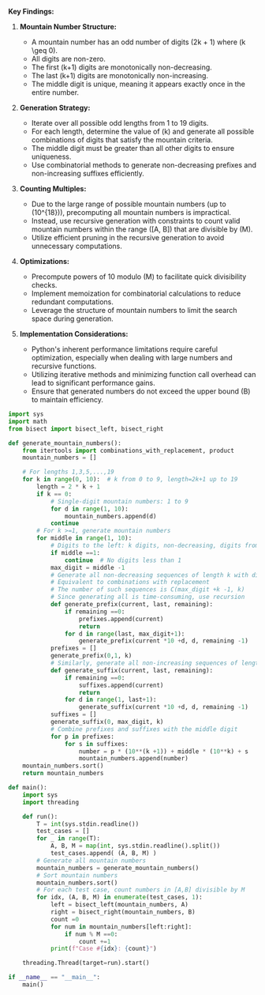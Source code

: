 **Key Findings:**

1. **Mountain Number Structure:**
   - A mountain number has an odd number of digits \(2k + 1\) where \(k \geq 0\).
   - All digits are non-zero.
   - The first \(k+1\) digits are monotonically non-decreasing.
   - The last \(k+1\) digits are monotonically non-increasing.
   - The middle digit is unique, meaning it appears exactly once in the entire number.

2. **Generation Strategy:**
   - Iterate over all possible odd lengths from 1 to 19 digits.
   - For each length, determine the value of \(k\) and generate all possible combinations of digits that satisfy the mountain criteria.
   - The middle digit must be greater than all other digits to ensure uniqueness.
   - Use combinatorial methods to generate non-decreasing prefixes and non-increasing suffixes efficiently.

3. **Counting Multiples:**
   - Due to the large range of possible mountain numbers (up to \(10^{18}\)), precomputing all mountain numbers is impractical.
   - Instead, use recursive generation with constraints to count valid mountain numbers within the range \([A, B]\) that are divisible by \(M\).
   - Utilize efficient pruning in the recursive generation to avoid unnecessary computations.

4. **Optimizations:**
   - Precompute powers of 10 modulo \(M\) to facilitate quick divisibility checks.
   - Implement memoization for combinatorial calculations to reduce redundant computations.
   - Leverage the structure of mountain numbers to limit the search space during generation.

5. **Implementation Considerations:**
   - Python's inherent performance limitations require careful optimization, especially when dealing with large numbers and recursive functions.
   - Utilizing iterative methods and minimizing function call overhead can lead to significant performance gains.
   - Ensure that generated numbers do not exceed the upper bound \(B\) to maintain efficiency.

```python
import sys
import math
from bisect import bisect_left, bisect_right

def generate_mountain_numbers():
    from itertools import combinations_with_replacement, product
    mountain_numbers = []

    # For lengths 1,3,5,...,19
    for k in range(0, 10):  # k from 0 to 9, length=2k+1 up to 19
        length = 2 * k + 1
        if k == 0:
            # Single-digit mountain numbers: 1 to 9
            for d in range(1, 10):
                mountain_numbers.append(d)
            continue
        # For k >=1, generate mountain numbers
        for middle in range(1, 10):
            # Digits to the left: k digits, non-decreasing, digits from 1 to middle-1
            if middle ==1:
                continue  # No digits less than 1
            max_digit = middle -1
            # Generate all non-decreasing sequences of length k with digits from1 to max_digit
            # Equivalent to combinations with replacement
            # The number of such sequences is C(max_digit +k -1, k)
            # Since generating all is time-consuming, use recursion
            def generate_prefix(current, last, remaining):
                if remaining ==0:
                    prefixes.append(current)
                    return
                for d in range(last, max_digit+1):
                    generate_prefix(current *10 +d, d, remaining -1)
            prefixes = []
            generate_prefix(0,1, k)
            # Similarly, generate all non-increasing sequences of length k with digits from1 to max_digit
            def generate_suffix(current, last, remaining):
                if remaining ==0:
                    suffixes.append(current)
                    return
                for d in range(1, last+1):
                    generate_suffix(current *10 +d, d, remaining -1)
            suffixes = []
            generate_suffix(0, max_digit, k)
            # Combine prefixes and suffixes with the middle digit
            for p in prefixes:
                for s in suffixes:
                    number = p * (10**(k +1)) + middle * (10**k) + s
                    mountain_numbers.append(number)
    mountain_numbers.sort()
    return mountain_numbers

def main():
    import sys
    import threading

    def run():
        T = int(sys.stdin.readline())
        test_cases = []
        for _ in range(T):
            A, B, M = map(int, sys.stdin.readline().split())
            test_cases.append( (A, B, M) )
        # Generate all mountain numbers
        mountain_numbers = generate_mountain_numbers()
        # Sort mountain numbers
        mountain_numbers.sort()
        # For each test case, count numbers in [A,B] divisible by M
        for idx, (A, B, M) in enumerate(test_cases, 1):
            left = bisect_left(mountain_numbers, A)
            right = bisect_right(mountain_numbers, B)
            count =0
            for num in mountain_numbers[left:right]:
                if num % M ==0:
                    count +=1
            print(f"Case #{idx}: {count}")

    threading.Thread(target=run).start()

if __name__ == "__main__":
    main()
```